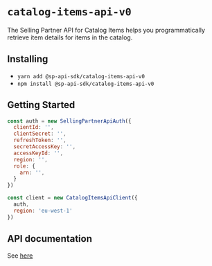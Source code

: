 # `catalog-items-api-v0`

The Selling Partner API for Catalog Items helps you programmatically retrieve item details for items in the catalog.

## Installing

* `yarn add @sp-api-sdk/catalog-items-api-v0`
* `npm install @sp-api-sdk/catalog-items-api-v0`

## Getting Started

```javascript
const auth = new SellingPartnerApiAuth({
  clientId: '',
  clientSecret: '',
  refreshToken: '',
  secretAccessKey: '',
  accessKeyId: '',
  region: '',
  role: {
    arn: '',
  }
})

const client = new CatalogItemsApiClient({
  auth,
  region: 'eu-west-1'
})
```

## API documentation

See [here](https://github.com/amzn/selling-partner-api-docs/tree/main/references/catalog-items-api/catalogItemsV0.md)
